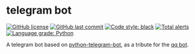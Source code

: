 # telegram bot

[![GitHub license](https://img.shields.io/github/license/CCXXXI/telegram-bot)](LICENSE)
[![GitHub last commit](https://img.shields.io/github/last-commit/CCXXXI/telegram-bot)](../../commits)
[![Code style: black](https://img.shields.io/badge/code%20style-black-000000.svg)](https://github.com/psf/black)
[![Total alerts](https://img.shields.io/lgtm/alerts/g/CCXXXI/telegram-bot.svg?logo=lgtm&logoWidth=18)](https://lgtm.com/projects/g/CCXXXI/telegram-bot/alerts/)
[![Language grade: Python](https://img.shields.io/lgtm/grade/python/g/CCXXXI/telegram-bot.svg?logo=lgtm&logoWidth=18)](https://lgtm.com/projects/g/CCXXXI/telegram-bot/context:python)

A telegram bot based on [python-telegram-bot](https://github.com/python-telegram-bot/python-telegram-bot), as a tribute for the [qq bot](https://github.com/CCXXXI/telegram_bot/releases/tag/qq_bot).
